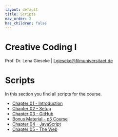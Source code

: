 ```yaml
---
layout: default
title: Scripts
nav_order: 2
has_children: false
---
```


# Creative Coding I

Prof. Dr. Lena Gieseke \| l.gieseke@filmuniversitaet.de  
  

# Scripts

In this section you find all scripts for the course.

* [Chapter 01 - Introduction](cc1_ws2425_01_intro_script.md)
* [Chapter 02 - Setup](cc1_ws2425_02_setup_script.md)
* [Chapter 03 - GitHub](cc1_ws2425_03_github_script.md)
* [Bonus Material - p5 Course](./p5/index.md)
* [Chapter 04 - JavaScript](cc1_ws2425_04_javascript_script.md)
* [Chapter 05 - The Web](cc1_ws2425_05_web_script.md)




<!-- 
* [Chapter 07 - three.js](cc1_ws2425_07_threejs_script.md)
* [Chapter 08 - Debugging](cc1_ws2425_08_debugging_script.md)
* Chapter 09 - React (*please refer to the slides and session for now*)
* [Chapter 10 - Web Applications](cc1_ws2425_10_webapp_script.md)
* [Chapter 11 - WebSocket](cc1_ws2425_11_websocket_script.md)
* [Chapter 12 - Database](cc1_ws2425_12_database_script.md)
* Chapter 13 - Deployment (*please refer to the slides and session for now*)
* [Chapter 14 - Wrap-Up](cc1_ws2425_14_wrapup_script.md) -->
